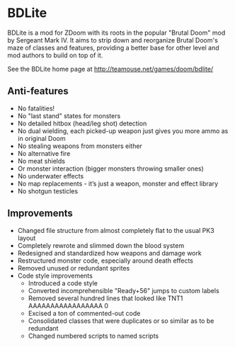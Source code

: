 # BDLite
BDLite is a mod for ZDoom with its roots in the popular "Brutal Doom" mod by Sergeant Mark IV. It aims to strip down and reorganize Brutal Doom's maze of classes and features, providing a better base for other level and mod authors to build on top of it.

See the BDLite home page at http://teamouse.net/games/doom/bdlite/

## Anti-features
* No fatalities!
* No "last stand" states for monsters
* No detailed hitbox (head/leg shot) detection
* No dual wielding, each picked-up weapon just gives you more ammo as in original Doom
* No stealing weapons from monsters either
* No alternative fire
* No meat shields
* Or monster interaction (bigger monsters throwing smaller ones)
* No underwater effects
* No map replacements - it’s just a weapon, monster and effect library
* No shotgun testicles

## Improvements
* Changed file structure from almost completely flat to the usual PK3 layout
* Completely rewrote and slimmed down the blood system
* Redesigned and standardized how weapons and damage work
* Restructured monster code, especially around death effects
* Removed unused or redundant sprites
* Code style improvements
  * Introduced a code style
  * Converted incomprehensible "Ready+56" jumps to custom labels
  * Removed several hundred lines that looked like TNT1 AAAAAAAAAAAAAAAAA 0
  * Excised a ton of commented-out code
  * Consolidated classes that were duplicates or so similar as to be redundant
  * Changed numbered scripts to named scripts
